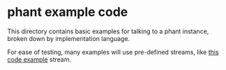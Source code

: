 phant example code
==================

This directory contains basic examples for talking to a phant instance,
broken down by implementation language.

For ease of testing, many examples will use pre-defined streams, like
[this code example](https://data.sparkfun.com/streams/6JJ4dEYoqNTwjyMVn0ZM) stream.
